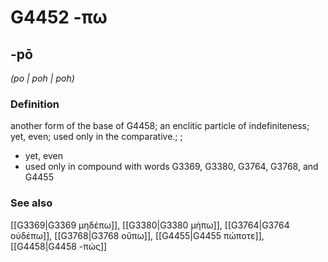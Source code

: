 # G4452 -πω

## -pō

_(po | poh | poh)_

### Definition

another form of the base of G4458; an enclitic particle of indefiniteness; yet, even; used only in the comparative.; ; 

- yet, even
- used only in compound with words G3369, G3380, G3764, G3768, and G4455

### See also

[[G3369|G3369 μηδέπω]], [[G3380|G3380 μήπω]], [[G3764|G3764 οὐδέπω]], [[G3768|G3768 οὔπω]], [[G4455|G4455 πώποτε]], [[G4458|G4458 -πώς]]
